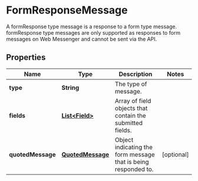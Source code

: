 

# FormResponseMessage

A formResponse type message is a response to a form type message. formResponse type messages are only supported as responses to form messages on Web Messenger and cannot be sent via the API.
## Properties

Name | Type | Description | Notes
------------ | ------------- | ------------- | -------------
**type** | **String** | The type of message. | 
**fields** | [**List&lt;Field&gt;**](Field.md) | Array of field objects that contain the submitted fields. | 
**quotedMessage** | [**QuotedMessage**](QuotedMessage.md) | Object indicating the form message that is being responded to. |  [optional]



